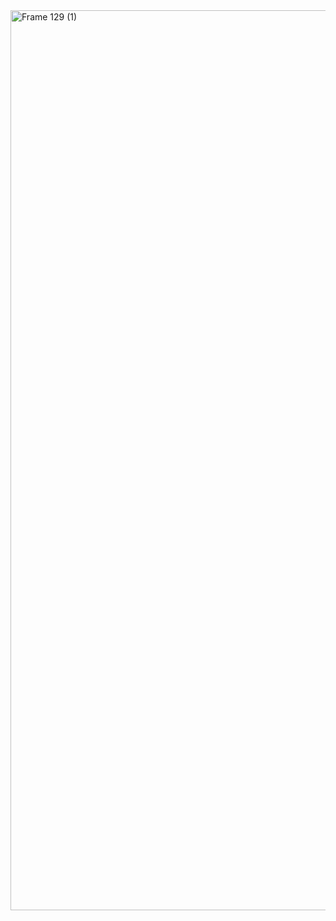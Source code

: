 <img width="1440" alt="Frame 129 (1)" src="https://user-images.githubusercontent.com/14176838/129949859-2a534f5f-e0bd-46c9-b545-d6c830443004.png">


